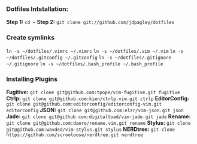 ### Dotfiles Intstallation:

  **Step 1:** `cd ~`
  **Step 2:** `git clone git://github.com/jdpagley/dotfiles`

### Create symlinks

  `ln -s ~/dotfiles/.vimrc ~/.vimrc`
  `ln -s ~/dotfiles/.vim ~/.vim`
  `ln -s ~/dotfiles/.gitconfig ~/.gitconfig`
  `ln -s ~/dotfiles/.gitignore ~/.gitignore`
  `ln -s ~/dotfiles/.bash_profile ~/.bash_profile`

### Installing Plugins

  **Fugitive:** `git clone git@github.com:tpope/vim-fugitive.git fugitive`
  **Ctrlp:** `git clone git@github.com:kien/ctrlp.vim.git ctrlp`
  **EditorConfig:** `git clone git@github.com:editorconfig/editorconfig-vim.git editorconfig`
  **JSON:** `git clone git@github.com:elzr/vim-json.git json`
  **Jade:** `git clone git@github.com:digitaltoad/vim-jade.git jade`
  **Rename:** `git clone git@github.com:danro/rename.vim.git rename`
  **Stylus:** `git clone git@github.com:wavded/vim-stylus.git stylus`
  **NERDtree:** `git clone https://github.com/scrooloose/nerdtree.git nerdtree`



